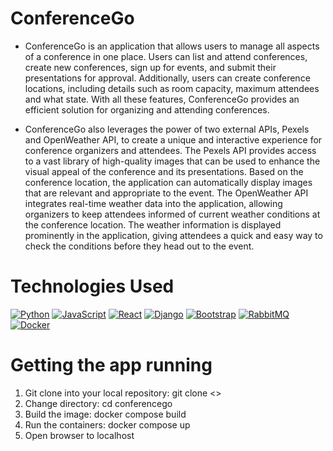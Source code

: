 # ConferenceGo
- ConferenceGo is an application that allows users to manage all aspects of a conference in one place. Users can list and attend conferences, create new conferences, sign up for events, and submit their presentations for approval. Additionally, users can create conference locations, including details such as room capacity, maximum attendees and what state. With all these features, ConferenceGo provides an efficient solution for organizing and attending conferences.

- ConferenceGo also leverages the power of two external APIs, Pexels and OpenWeather API, to create a unique and interactive experience for conference organizers and attendees. The Pexels API provides access to a vast library of high-quality images that can be used to enhance the visual appeal of the conference and its presentations. Based on the conference location, the application can automatically display images that are relevant and appropriate to the event. The OpenWeather API integrates real-time weather data into the application, allowing organizers to keep attendees informed of current weather conditions at the conference location. The weather information is displayed prominently in the application, giving attendees a quick and easy way to check the conditions before they head out to the event.

# Technologies Used
[![Python](https://img.shields.io/badge/python-3670A0?style=for-the-badge&logo=python&logoColor=ffdd54)](https://www.python.org/)
[![JavaScript](https://img.shields.io/badge/javascript-%23323330.svg?style=for-the-badge&logo=javascript&logoColor=%23F7DF1E)](https://www.javascript.com/)
[![React](https://img.shields.io/badge/react-%2320232a.svg?style=for-the-badge&logo=react&logoColor=%2361DAFB)](https://reactjs.org/)
[![Django](https://img.shields.io/badge/django-%23092E20.svg?style=for-the-badge&logo=django&logoColor=white)](https://www.djangoproject.com/)
[![Bootstrap](https://img.shields.io/badge/bootstrap-%238511FA.svg?style=for-the-badge&logo=bootstrap&logoColor=white)](https://getbootstrap.com/)
[![RabbitMQ](https://img.shields.io/badge/Rabbitmq-FF6600?style=for-the-badge&logo=rabbitmq&logoColor=white)](https://www.rabbitmq.com/)
[![Docker](https://img.shields.io/badge/docker-%230db7ed.svg?style=for-the-badge&logo=docker&logoColor=white)](https://www.docker.com/)

# Getting the app running
1. Git clone into your local repository: git clone <<repo>>
2. Change directory: cd conferencego
3. Build the image: docker compose build
4. Run the containers: docker compose up
5. Open browser to localhost
